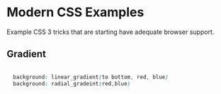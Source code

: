 Modern CSS Examples
===================

 Example CSS 3 tricks that are starting have adequate browser support. 

Gradient
--------
```css
  
  background: linear_gradient(to bottom, red, blue)
  background: radial_gradeint(red,blue)

```

